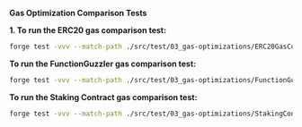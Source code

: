 ****Gas Optimization Comparison Tests****

**1. To run the ERC20 gas comparison test:**

```bash
forge test -vvv --match-path ./src/test/03_gas-optimizations/ERC20GasCompare.t.sol
```

**To run the FunctionGuzzler gas comparison test:**

```bash
forge test -vvv --match-path ./src/test/03_gas-optimizations/FunctionGuzzlerGasCompare.t.sol
```

**To run the Staking Contract gas comparison test:**

```bash
forge test -vvv --match-path ./src/test/03_gas-optimizations/StakingContractGasCompare.t.sol
```

